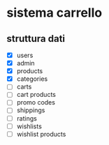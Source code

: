 # sistema carrello

## struttura dati 

- [X] users
- [X] admin
- [X] products
- [X] categories
- [ ] carts
- [ ] cart products
- [ ] promo codes
- [ ] shippings
- [ ] ratings
- [ ] wishlists
- [ ] wishlist products
